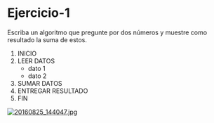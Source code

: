 # Ejercicio-1
Escriba un algoritmo que pregunte por dos números y muestre como resultado la suma de estos.

1. INICIO
2. LEER DATOS   
   - dato 1 
   - dato 2
3. SUMAR DATOS
4. ENTREGAR RESULTADO
5. FIN

[![20160825_144047.jpg](https://s13.postimg.org/5ajm02tkn/20160825_144047.jpg)](https://postimg.org/image/lyb42koc3/)